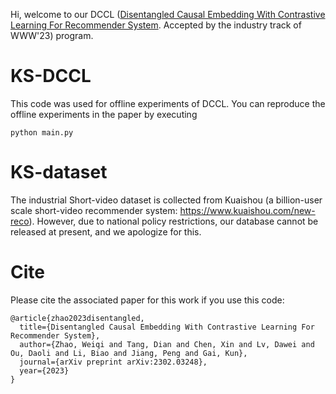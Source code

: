 Hi, welcome to our DCCL ([Disentangled Causal Embedding With Contrastive Learning For Recommender System](https://arxiv.org/abs/2302.03248). Accepted by the industry track of WWW'23) program.

# KS-DCCL
This code was used for offline experiments of DCCL. You can reproduce the offline experiments in the paper by executing 
```
python main.py
```

# KS-dataset
The industrial Short-video dataset is collected from Kuaishou (a billion-user scale short-video recommender system: https://www.kuaishou.com/new-reco). However, due to national policy restrictions, our database cannot be released at present, and we apologize for this.

# Cite
Please cite the associated paper for this work if you use this code:
```
@article{zhao2023disentangled,
  title={Disentangled Causal Embedding With Contrastive Learning For Recommender System},
  author={Zhao, Weiqi and Tang, Dian and Chen, Xin and Lv, Dawei and Ou, Daoli and Li, Biao and Jiang, Peng and Gai, Kun},
  journal={arXiv preprint arXiv:2302.03248},
  year={2023}
}
```
